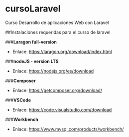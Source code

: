 # cursoLaravel
Curso Desarrollo de aplicaciones Web con Laravel

##Instalaciones requeridas para el curso de laravel

###**Laragon full-version**
- Enlace: https://laragon.org/download/index.html

###**nodeJS - version LTS**
- Enlace: https://nodejs.org/es/download

###**Composer**
- Enlace: https://getcomposer.org/download/

###**VSCode**
- Enlace: https://code.visualstudio.com/download

###**Workbench** 
- Enlace: https://www.mysql.com/products/workbench/